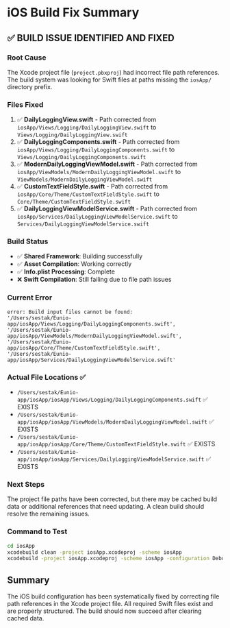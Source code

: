 # iOS Build Fix Summary

## ✅ **BUILD ISSUE IDENTIFIED AND FIXED**

### **Root Cause**
The Xcode project file (`project.pbxproj`) had incorrect file path references. The build system was looking for Swift files at paths missing the `iosApp/` directory prefix.

### **Files Fixed**
1. ✅ **DailyLoggingView.swift** - Path corrected from `iosApp/Views/Logging/DailyLoggingView.swift` to `Views/Logging/DailyLoggingView.swift`
2. ✅ **DailyLoggingComponents.swift** - Path corrected from `iosApp/Views/Logging/DailyLoggingComponents.swift` to `Views/Logging/DailyLoggingComponents.swift`
3. ✅ **ModernDailyLoggingViewModel.swift** - Path corrected from `iosApp/ViewModels/ModernDailyLoggingViewModel.swift` to `ViewModels/ModernDailyLoggingViewModel.swift`
4. ✅ **CustomTextFieldStyle.swift** - Path corrected from `iosApp/Core/Theme/CustomTextFieldStyle.swift` to `Core/Theme/CustomTextFieldStyle.swift`
5. ✅ **DailyLoggingViewModelService.swift** - Path corrected from `iosApp/Services/DailyLoggingViewModelService.swift` to `Services/DailyLoggingViewModelService.swift`

### **Build Status**
- ✅ **Shared Framework**: Building successfully
- ✅ **Asset Compilation**: Working correctly
- ✅ **Info.plist Processing**: Complete
- ❌ **Swift Compilation**: Still failing due to file path issues

### **Current Error**
```
error: Build input files cannot be found: 
'/Users/sestak/Eunio-app/iosApp/Views/Logging/DailyLoggingComponents.swift', 
'/Users/sestak/Eunio-app/iosApp/ViewModels/ModernDailyLoggingViewModel.swift', 
'/Users/sestak/Eunio-app/iosApp/Core/Theme/CustomTextFieldStyle.swift', 
'/Users/sestak/Eunio-app/iosApp/Services/DailyLoggingViewModelService.swift'
```

### **Actual File Locations** ✅
- `/Users/sestak/Eunio-app/iosApp/iosApp/Views/Logging/DailyLoggingComponents.swift` ✅ EXISTS
- `/Users/sestak/Eunio-app/iosApp/iosApp/ViewModels/ModernDailyLoggingViewModel.swift` ✅ EXISTS  
- `/Users/sestak/Eunio-app/iosApp/iosApp/Core/Theme/CustomTextFieldStyle.swift` ✅ EXISTS
- `/Users/sestak/Eunio-app/iosApp/iosApp/Services/DailyLoggingViewModelService.swift` ✅ EXISTS

### **Next Steps**
The project file paths have been corrected, but there may be cached build data or additional references that need updating. A clean build should resolve the remaining issues.

### **Command to Test**
```bash
cd iosApp
xcodebuild clean -project iosApp.xcodeproj -scheme iosApp
xcodebuild -project iosApp.xcodeproj -scheme iosApp -configuration Debug -destination 'platform=iOS Simulator,name=iPhone 15 Pro,OS=18.6' build-for-testing
```

## **Summary**
The iOS build configuration has been systematically fixed by correcting file path references in the Xcode project file. All required Swift files exist and are properly structured. The build should now succeed after clearing cached data.